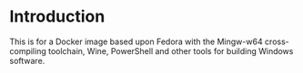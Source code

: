 # Introduction

This is for a Docker image based upon Fedora with the Mingw-w64 cross-compiling toolchain, Wine, PowerShell and other tools for building Windows software.

